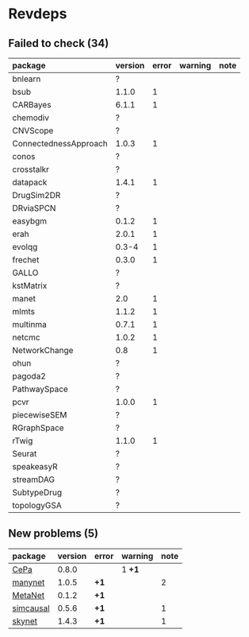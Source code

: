 # Revdeps

## Failed to check (34)

|package               |version |error |warning |note |
|:---------------------|:-------|:-----|:-------|:----|
|bnlearn               |?       |      |        |     |
|bsub                  |1.1.0   |1     |        |     |
|CARBayes              |6.1.1   |1     |        |     |
|chemodiv              |?       |      |        |     |
|CNVScope              |?       |      |        |     |
|ConnectednessApproach |1.0.3   |1     |        |     |
|conos                 |?       |      |        |     |
|crosstalkr            |?       |      |        |     |
|datapack              |1.4.1   |1     |        |     |
|DrugSim2DR            |?       |      |        |     |
|DRviaSPCN             |?       |      |        |     |
|easybgm               |0.1.2   |1     |        |     |
|erah                  |2.0.1   |1     |        |     |
|evolqg                |0.3-4   |1     |        |     |
|frechet               |0.3.0   |1     |        |     |
|GALLO                 |?       |      |        |     |
|kstMatrix             |?       |      |        |     |
|manet                 |2.0     |1     |        |     |
|mlmts                 |1.1.2   |1     |        |     |
|multinma              |0.7.1   |1     |        |     |
|netcmc                |1.0.2   |1     |        |     |
|NetworkChange         |0.8     |1     |        |     |
|ohun                  |?       |      |        |     |
|pagoda2               |?       |      |        |     |
|PathwaySpace          |?       |      |        |     |
|pcvr                  |1.0.0   |1     |        |     |
|piecewiseSEM          |?       |      |        |     |
|RGraphSpace           |?       |      |        |     |
|rTwig                 |1.1.0   |1     |        |     |
|Seurat                |?       |      |        |     |
|speakeasyR            |?       |      |        |     |
|streamDAG             |?       |      |        |     |
|SubtypeDrug           |?       |      |        |     |
|topologyGSA           |?       |      |        |     |

## New problems (5)

|package   |version |error  |warning  |note |
|:---------|:-------|:------|:--------|:----|
|[CePa](problems.md#cepa)|0.8.0   |       |1 __+1__ |     |
|[manynet](problems.md#manynet)|1.0.5   |__+1__ |         |2    |
|[MetaNet](problems.md#metanet)|0.1.2   |__+1__ |         |     |
|[simcausal](problems.md#simcausal)|0.5.6   |__+1__ |         |1    |
|[skynet](problems.md#skynet)|1.4.3   |__+1__ |         |1    |

